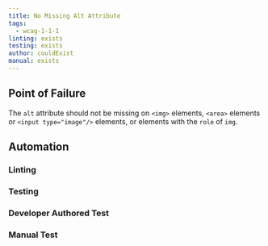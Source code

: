 ```yaml
---
title: No Missing Alt Attribute
tags: 
  - wcag-1-1-1
linting: exists
testing: exists
author: couldExist
manual: exists
---
```


## Point of Failure
The `alt` attribute should not be missing on `<img>` elements, `<area>` elements or `<input type="image"/>` elements, or elements with the `role` of `img`.

## Automation

### Linting


### Testing


### Developer Authored Test


### Manual Test